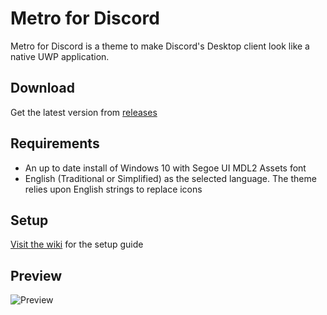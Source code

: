 # Metro for Discord
Metro for Discord is a theme to make Discord's Desktop client look like a native UWP application.

## Download
Get the latest version from [releases](https://github.com/TakosThings/Metro-for-Discord/releases/latest)

## Requirements
* An up to date install of Windows 10 with Segoe UI MDL2 Assets font
* English (Traditional or Simplified) as the selected language. The theme relies upon English strings to replace icons

## Setup
[Visit the wiki](https://github.com/TakosThings/Metro-for-Discord/wiki/Setup-Guide) for the setup guide

## Preview
![Preview](https://i.imgur.com/qfCvxrB.png)
